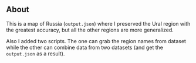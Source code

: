 ## About

This is a map of Russia (`output.json`) where I preserved the Ural region with the greatest accuracy, but all the other regions are more generalized.

Also I added two scripts. The one can grab the region names from dataset while the other can combine data from two datasets (and get the `output.json` as a result).
